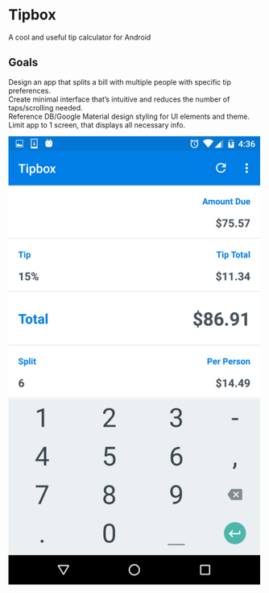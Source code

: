 # Tipbox
A cool and useful tip calculator for Android

Goals
-----------------------
Design an app that splits a bill with multiple people with specific tip preferences.  
Create minimal interface that’s intuitive and reduces the number of taps/scrolling needed.  
Reference DB/Google Material design styling for UI elements and theme.  
Limit app to 1 screen, that displays all necessary info.  


![alt tag](https://raw.githubusercontent.com/dakaugu/Tipbox/master/Screenshot_20160206-163638.png)
